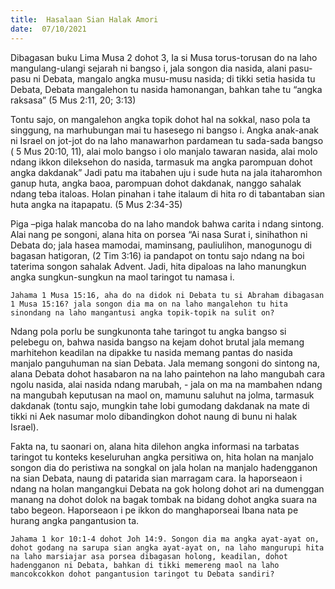 ```yaml
---
title:  Hasalaan Sian Halak Amori
date:  07/10/2021
---
```


Dibagasan buku Lima Musa 2 dohot 3, Ia si Musa torus-torusan do na laho mangulang-ulangi sejarah ni bangso i, jala songon dia nasida, alani pasu-pasu ni Debata, mangalo angka musu-musu nasida; di tikki setia hasida tu Debata, Debata mangalehon tu nasida hamonangan, bahkan tahe tu “angka raksasa” (5 Mus 2:11, 20; 3:13)

Tontu sajo, on mangalehon angka topik dohot hal na sokkal, naso pola ta singgung, na marhubungan mai tu hasesego ni bangso i. Angka anak-anak ni Israel on jot-jot do na laho manawarhon pardamean tu sada-sada bangso ( 5 Mus 20:10, 11), alai molo bangso i olo manjalo tawaran nasida, alai molo ndang ikkon dileksehon do nasida, tarmasuk ma angka parompuan dohot angka dakdanak” Jadi patu ma itabahen uju i sude huta na jala itaharomhon ganup huta, angka baoa, parompuan dohot dakdanak, nanggo sahalak ndang teba italoas. Holan pinahan i tahe italaum di hita ro di tabantaban sian huta angka na itapapatu. (5 Mus 2:34-35)

Piga –piga halak mancoba do na laho mandok bahwa carita i ndang sintong. Alai nang pe songoni, alana hita on porsea “Ai nasa Surat i, sinihathon ni Debata do; jala hasea mamodai, maminsang, pauliulihon, manogunogu di bagasan hatigoran, (2 Tim 3:16) ia pandapot on tontu sajo ndang na boi taterima songon sahalak Advent. Jadi, hita dipaloas  na laho manungkun angka sungkun-sungkun na maol taringot tu namasa i.

`Jahama 1 Musa 15:16, aha do na didok ni Debata tu si Abraham dibagasan 1 Musa 15:16? jala songon dia ma on na laho mangalehon tu hita sinondang na laho mangantusi angka topik-topik na sulit on?`

Ndang pola porlu be sungkunonta tahe taringot tu angka bangso si pelebegu on, bahwa nasida bangso na kejam dohot brutal jala memang marhitehon keadilan na dipakke tu nasida memang pantas do nasida manjalo panguhuman na sian Debata. Jala memang songoni do sintong na, alana Debata dohot hasabaron na na laho paintehon na laho mangubah cara ngolu nasida, alai nasida ndang marubah, - jala on ma na mambahen ndang na mangubah keputusan na maol on, mamunu saluhut na jolma, tarmasuk dakdanak (tontu sajo, mungkin tahe lobi gumodang dakdanak na mate di tikki ni Aek nasumar molo dibandingkon dohot naung di bunu ni halak Israel).

Fakta na, tu saonari on, alana hita dilehon angka informasi na tarbatas taringot tu konteks keseluruhan angka persitiwa on, hita holan na manjalo songon dia do peristiwa na songkal on jala holan na manjalo hadengganon na sian Debata, naung di patarida sian marragam cara. Ia haporseaon i ndang na holan mangangkui Debata na gok holong dohot ari na dumenggan manang na dohot dolok na bagak tombak na bidang dohot angka suara na tabo begeon. Haporseaon i pe ikkon do manghaporseai Ibana nata pe hurang angka pangantusion ta.

`Jahama 1 kor 10:1-4 dohot Joh 14:9. Songon dia ma angka ayat-ayat on, dohot godang na sarupa sian angka ayat-ayat on, na laho mangurupi hita na laho marsiajar asa porsea dibagasan holong, keadilan, dohot hadengganon ni Debata, bahkan di tikki memereng maol na laho mancokcokkon dohot pangantusion taringot tu Debata sandiri?`